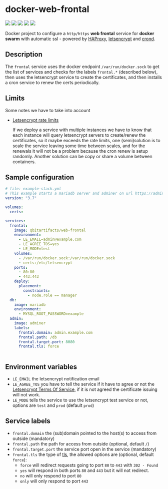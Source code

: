 # docker-web-frontal

![](https://img.shields.io/docker/pulls/qbitartifacts/web-frontal.svg)
![](https://img.shields.io/docker/stars/qbitartifacts/web-frontal.svg)
![](https://img.shields.io/microbadger/image-size/qbitartifacts/web-frontal.svg)
![](https://img.shields.io/microbadger/layers/qbitartifacts/web-frontal.svg)
![](https://img.shields.io/docker/build/qbitartifacts/web-frontal.svg)

Docker project to configure a `http/https` **web frontal** service for **docker swarm** with automatic ssl - powered
by [HAProxy](http://www.haproxy.org/),  [letsencrypt](https://letsencrypt.org/) and [crond](https://en.wikipedia.org/wiki/Cron).

## Description
The `frontal` service uses the docker endpoint `/var/run/docker.sock` to get the list of services and checks for the labels
`frontal.*` (described below), then uses the letsencrypt service to create the certificates, and then installs a
cron service to renew the certs periodically.

## Limits
Some notes we have to take into account
* [Letsencrypt rate limits](https://letsencrypt.org/docs/rate-limits/)
  
  If we deploy a service with multiple instances we have to know that each instance will query letsencrypt servers
  to create/renew the certificates, so it maybe exceeds the rate limits, one (semi)solution is to scale the service
  leaving some time between scales, and for the renewals it will not be a problem because the cron renew is setup
  randomly. Another solution can be copy or share a volume between containers.

## Sample configuration

```yaml
# file: example-stack.yml
# This example starts a mariadb server and adminer on url https://admin.example.com/db
version: "3.7"

volumes:
  certs:

services:
  frontal:
    image: qbitartifacts/web-frontal
    environment:
      - LE_EMAIL=admin@example.com
      - LE_AGREE_TOS=yes
      - LE_MODE=test
    volumes:
      - /var/run/docker.sock:/var/run/docker.sock
      - certs:/etc/letsencrypt
    ports:
      - 80:80
      - 443:443
    deploy:
      placement:
        constraints:
          - node.role == manager
  db:
    image: mariadb
    environment:
      - MYSQL_ROOT_PASSWORD=example
  admin:
    image: adminer
    labels:
      frontal.domain: admin.example.com
      frontal.path: /db
      frontal.target.port: 8080
      frontal.tls: force
  
```
## Environment variables
* `LE_EMAIL` the letsencrypt notification email
* `LE_AGREE_TOS` you have to tell the service if it have to agree or not the
[Letsencrypt Terms Of Service](https://letsencrypt.org/repository/), if it is not agreed the certificate issuing
will not work.
* `LE_MODE` tells the service to use the letsencrypt test service or not, options are `test` and `prod` (default `prod`)

## Service labels
* `frontal.domain` the (sub)domain pointed to the host(s) to access from outside (mandatory)
* `frontal.path` the path for access from outside (optional, default `/`)
* `frontal.target.port` the service port open in the service (mandatory)
* `frontal.tls` the type of [tls](https://en.wikipedia.org/wiki/Transport_Layer_Security),
the allowed options are (optional, default `force`):
  - `force` will redirect requests going to port `80` to `443` with `302 - Found`
  - `yes` will respond in both ports `80` and `443` but it will not redirect. 
  - `no` will only respond to port `80`
  - `only` will only respond to port `443`
